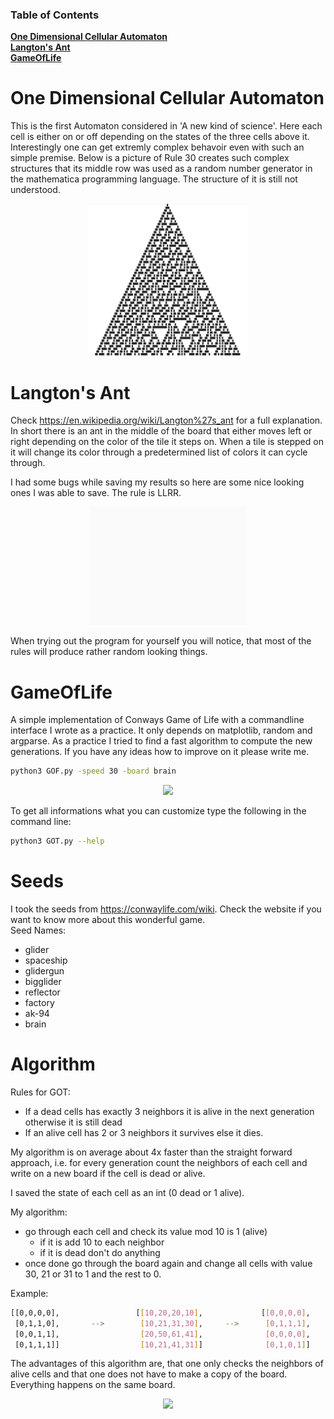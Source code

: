 ### Table of Contents
**[One Dimensional Cellular Automaton](#one-dimensional-cellular-automaton)**<br>
**[Langton's Ant](#langtonss-ant)**<br>
**[GameOfLife](#gameoflife)**<br>

# One Dimensional Cellular Automaton
This is the first Automaton considered in 'A new kind of science'. Here each cell is either on or off depending on the states of the three cells above it. Interestingly one can get extremly complex behavoir even with such an simple premise. Below is a picture of Rule 30 creates such complex structures that its middle row was used as a random number generator in the mathematica programming language. The structure of it is still not understood.

<p align="center">
    <img width=50% src="https://github.com/TGustavS/Automatons/blob/main/Pyramid/Rule30.png">
</p>


# Langton's Ant
Check https://en.wikipedia.org/wiki/Langton%27s_ant for a full explanation. In short there is an ant in the middle of the board that either moves left or right depending on the color of the tile it steps on. When a tile is stepped on it will change its color through a predetermined list of colors it can cycle through. <br>

I had some bugs while saving my results so here are some nice looking ones I was able to save. The rule is LLRR.

<p align="center">
    <img width=50% src="https://github.com/TGustavS/Automatons/blob/main/LangtonsAnt/Gifs/Langton2.gif">
</p>

When trying out the program for yourself you will notice, that most of the rules will produce rather random looking things.  

# GameOfLife
A simple implementation of Conways Game of Life with a commandline interface I wrote as a practice. It only depends on matplotlib, random and argparse. 
As a practice I tried to find a fast algorithm to compute the new generations. If you have any ideas how to improve on it please write me.

```bash
python3 GOF.py -speed 30 -board brain
```

<p align="center">
    <img width=50% src="https://github.com/TGustavS/GameOfLife/blob/main/Brain.gif">
</p>



To get all informations what you can customize type the following in the command line:

```bash
python3 GOT.py --help
```

# Seeds
I took the seeds from https://conwaylife.com/wiki. Check the website if you want to know more about this wonderful game. <br>
Seed Names:
  - glider
  - spaceship
  - glidergun
  - bigglider
  - reflector
  - factory
  - ak-94
  - brain

# Algorithm
Rules for GOT:
  - If a dead cells has exactly 3 neighbors it is alive in the next generation otherwise it is still dead
  - If an alive cell has 2 or 3 neighbors it survives else it dies.


My algorithm is on average about 4x faster than the straight forward approach, i.e. for every generation count the neighbors of each cell and write on a new board if the cell is dead or alive. 

I saved the state of each cell as an int (0 dead or 1 alive). 

My algorithm:
  - go through each cell and check its value mod 10 is 1 (alive)
    - if it is add 10 to each neighbor 
    - if it is dead don't do anything
  - once done go through the board again and change all cells with value 30, 21 or 31 to 1 and the rest to 0.

Example:
```bash
[[0,0,0,0],                 [[10,20,20,10],             [[0,0,0,0],
 [0,1,1,0],       -->        [10,21,31,30],     -->      [0,1,1,1],
 [0,0,1,1],                  [20,50,61,41],              [0,0,0,0],
 [0,1,1,1]]                  [10,21,41,31]]              [0,1,0,1]]
``` 
The advantages of this algorithm are, that one only checks the neighbors of alive cells and that one does not have to make a copy of the board. Everything happens on the same board. 

 <p align="center">
   <img width=50% src="https://github.com/TGustavS/GameOfLife/blob/main/random.gif">
</p>
